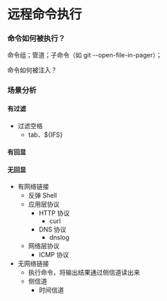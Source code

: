 # 远程命令执行

### 命令如何被执行？

命令组；管道；子命令（如 git --open-file-in-pager）；

命令如何被注入？

### 场景分析

#### 有过滤

* 过滤空格
  * tab、${IFS}

#### 有回显

#### 无回显

* 有网络链接
  * 反弹 Shell
  * 应用层协议
    * HTTP 协议
      * curl
    * DNS 协议
      * dnslog
  * 网络层协议
    * ICMP 协议
* 无网络链接
  * 执行命令，将输出结果通过侧信道读出来
  * 侧信道
    * 时间信道



